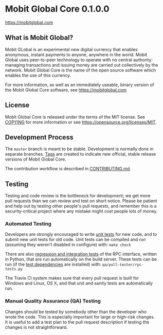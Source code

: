 Mobit Global Core 0.1.0.0
=============================

https://mobitglobal.com


What is Mobit Global?
----------------

Mobit GLobal is an experimental new digital currency that enables anonymous, instant
payments to anyone, anywhere in the world. Mobit Global uses peer-to-peer technology
to operate with no central authority: managing transactions and issuing money
are carried out collectively by the network. Mobit Global Core is the name of the open
source software which enables the use of this currency.

For more information, as well as an immediately useable, binary version of
the Mobit Global Core software, see https://mobitglobal.com


License
-------

Mobit Global Core is released under the terms of the MIT license. See [COPYING](COPYING) for more
information or see https://opensource.org/licenses/MIT.

Development Process
-------------------

The `master` branch is meant to be stable. Development is normally done in separate branches.
[Tags](https://github.com/mobitglobal/mobitglobal/tags) are created to indicate new official,
stable release versions of Mobit Global Core.

The contribution workflow is described in [CONTRIBUTING.md](CONTRIBUTING.md).

Testing
-------

Testing and code review is the bottleneck for development; we get more pull
requests than we can review and test on short notice. Please be patient and help out by testing
other people's pull requests, and remember this is a security-critical project where any mistake might cost people
lots of money.

### Automated Testing

Developers are strongly encouraged to write [unit tests](/doc/unit-tests.md) for new code, and to
submit new unit tests for old code. Unit tests can be compiled and run
(assuming they weren't disabled in configure) with: `make check`

There are also [regression and integration tests](/qa) of the RPC interface, written
in Python, that are run automatically on the build server.
These tests can be run (if the [test dependencies](/qa) are installed) with: `qa/pull-tester/rpc-tests.py`

The Travis CI system makes sure that every pull request is built for Windows
and Linux, OS X, and that unit and sanity tests are automatically run.

### Manual Quality Assurance (QA) Testing

Changes should be tested by somebody other than the developer who wrote the
code. This is especially important for large or high-risk changes. It is useful
to add a test plan to the pull request description if testing the changes is
not straightforward.
